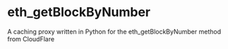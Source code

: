 # eth_getBlockByNumber
A caching proxy written in Python for the eth_getBlockByNumber method from CloudFlare
